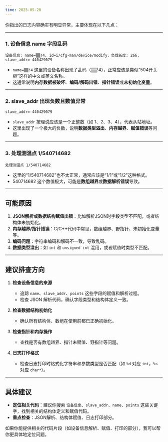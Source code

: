 ```yaml
---
time: 2025-05-20
---
```


你指出的日志内容确实有明显异常，主要体现在以下几点：

---

### 1. 设备信息 name 字段乱码

```
设备信息: name=▒▒!4, id=i/cfg-man/device/modify，负载长度: 266, slave_addr=-440429079
```
- `name=▒▒!4` 这里的设备名称出现了乱码（▒▒!4），正常应该是类似“504开关柜”这样的中文或英文名称。
- 这通常说明**内存数据被破坏**、**编码/解码出错**、**指针错误**或**未初始化变量**。

---

### 2. slave_addr 出现负数且数值异常

```
slave_addr=-440429079
```
- `slave_addr` 按理说应该是一个正整数（如 1、2、3、4），代表从站地址。
- 这里出现了一个极大的负数，说明**数据类型溢出**、**内存越界**、**赋值错误**等问题。

---

### 3. 处理测温点 1/540714682

```
处理测温点 1/540714682
```
- 这里的“1/540714682”也不太正常，通常应该是“1/1”或“1/2”这种格式。
- 540714682 这个数值极大，可能是**数组越界**或**数据解析错误**导致。

---

## 可能原因

1. **JSON解析或数据结构赋值出错**：比如解析JSON时字段类型不匹配，或者结构体未初始化。
2. **内存越界/指针错误**：C/C++代码中常见，数组越界、野指针、未初始化变量等。
3. **编码问题**：字符串编码和解码不一致，导致乱码。
4. **数据类型溢出**：如 `int` 和 `unsigned int` 混用，或者赋值时类型不匹配。

---

## 建议排查方向

1. **检查设备信息的来源**  
   - 追踪 `name`、`slave_addr`、`points` 这些字段的赋值和解析过程。
   - 检查 JSON 解析代码，确认字段类型和结构体定义一致。

2. **检查数据结构初始化**  
   - 确认所有结构体、数组在使用前都已正确初始化。

3. **检查指针和内存操作**  
   - 查找是否有数组越界、指针未赋值、野指针等问题。

4. **日志打印格式**  
   - 检查日志打印时格式化字符串和参数类型是否匹配（如 `%d` 对应 `int`，`%s` 对应 `char*`）。

---

## 具体建议

- **定位相关代码**：建议你搜索 `设备信息`、`slave_addr`、`name`、`points` 这些关键字，找到相关的结构体定义和赋值代码。
- **重点检查**：JSON解析、结构体赋值、日志打印部分。

如果你能提供相关的代码片段（如设备信息解析、赋值、打印的部分），我可以帮你更具体地定位问题。
